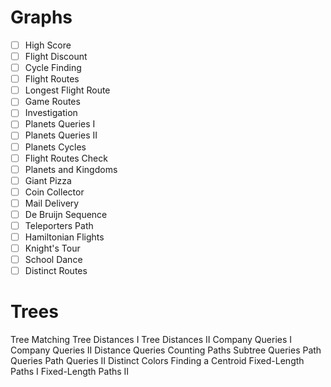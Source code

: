 # Graphs

- [ ] High Score
- [ ] Flight Discount
- [ ] Cycle Finding
- [ ] Flight Routes
- [ ] Longest Flight Route
- [ ] Game Routes
- [ ] Investigation
- [ ] Planets Queries I
- [ ] Planets Queries II
- [ ] Planets Cycles
- [ ] Flight Routes Check
- [ ] Planets and Kingdoms
- [ ] Giant Pizza
- [ ] Coin Collector
- [ ] Mail Delivery
- [ ] De Bruijn Sequence
- [ ] Teleporters Path
- [ ] Hamiltonian Flights
- [ ] Knight's Tour
- [ ] School Dance
- [ ] Distinct Routes

# Trees

Tree Matching
Tree Distances I
Tree Distances II
Company Queries I
Company Queries II
Distance Queries
Counting Paths
Subtree Queries
Path Queries
Path Queries II
Distinct Colors
Finding a Centroid
Fixed-Length Paths I
Fixed-Length Paths II
